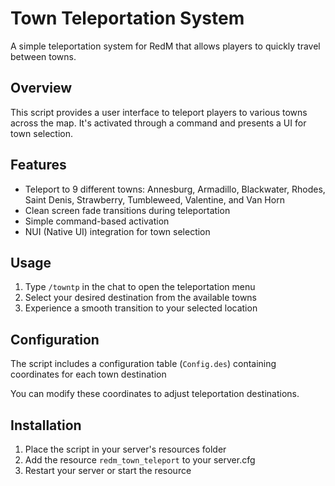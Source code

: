 # Town Teleportation System

A simple teleportation system for RedM that allows players to quickly travel between towns.

## Overview

This script provides a user interface to teleport players to various towns across the map. It's activated through a command and presents a UI for town selection.

## Features

- Teleport to 9 different towns: Annesburg, Armadillo, Blackwater, Rhodes, Saint Denis, Strawberry, Tumbleweed, Valentine, and Van Horn
- Clean screen fade transitions during teleportation
- Simple command-based activation
- NUI (Native UI) integration for town selection

## Usage

1. Type `/towntp` in the chat to open the teleportation menu
2. Select your desired destination from the available towns
3. Experience a smooth transition to your selected location

## Configuration

The script includes a configuration table (`Config.des`) containing coordinates for each town destination

You can modify these coordinates to adjust teleportation destinations.

## Installation

1. Place the script in your server's resources folder
2. Add the resource `redm_town_teleport` to your server.cfg
3. Restart your server or start the resource
